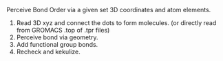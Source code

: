 Perceive Bond Order via a given set 3D coordinates and atom elements.
1. Read 3D xyz and connect the dots to form molecules. (or directly read from GROMACS .top of .tpr files)
2. Perceive bond via geometry.
3. Add functional group bonds.
4. Recheck and kekulize.
